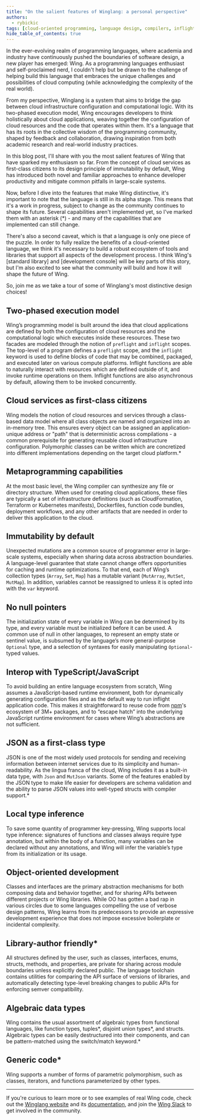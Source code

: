 ```yaml
---
title: "On the salient features of Winglang: a personal perspective"
authors: 
  - rybickic
tags: [cloud-oriented programming, language design, compilers, inflight, cloud services, immutability]
hide_table_of_contents: true
---
```


In the ever-evolving realm of programming languages, where academia and industry have continuously pushed the boundaries of software design, a new player has emerged: Wing.
As a programming languages enthusiast and self-proclaimed nerd, I couldn't help but be drawn to the challenge of helping build this language that embraces the unique challenges and possibilities of cloud computing (while acknowledging the complexity of the real world).

From my perspective, Winglang is a system that aims to bridge the gap between cloud infrastructure configuration and computational logic.
With its two-phased execution model, Wing encourages developers to think holistically about cloud applications, weaving together the configuration of cloud resources and the code that operates within them.
It's a language that has its roots in the collective wisdom of the programming community, shaped by feedback and collaboration, drawing inspiration from both academic research and real-world industry practices.

In this blog post, I'll share with you the most salient features of Wing that have sparked my enthusiasm so far.
From the concept of cloud services as first-class citizens to its design principle of immutability by default, Wing has introduced both novel and familiar approaches to enhance developer productivity and mitigate common pitfalls in large-scale systems.

Now, before I dive into the features that make Wing distinctive, it's important to note that the language is still in its alpha stage.
This means that it's a work in progress, subject to change as the community continues to shape its future.
Several capabilities aren't implemented yet, so I've marked them with an asterisk (*) - and many of the capabilities that are implemented can still change.

There's also a second caveat, which is that a language is only one piece of the puzzle.
In order to fully realize the benefits of a cloud-oriented language, we think it's necessary to build a robust ecosystem of tools and libraries that support all aspects of the development process.
I think Wing's [standard library] and [development console] will be key parts of this story, but I'm also excited to see what the community will build and how it will shape the future of Wing.

So, join me as we take a tour of some of Winglang's most distinctive design choices!

## Two-phased execution model

Wing’s programming model is built around the idea that cloud applications are defined by both the configuration of cloud resources and the computational logic which executes inside these resources. These two facades are modeled through the notion of `preflight` and `inflight` scopes. The top-level of a program defines a `preflight` scope, and the `inflight` keyword is used to define blocks of code that may be combined, packaged, and executed later on various compute platforms. Inflight functions are able to naturally interact with resources which are defined outside of it, and invoke runtime operations on them. Inflight functions are also asynchronous by default, allowing them to be invoked concurrently.

## Cloud services as first-class citizens

Wing models the notion of cloud resources and services through a class-based data model where all class objects are named and organized into an in-memory tree. This ensures every object can be assigned an application-unique address or "path" that is deterministic across compilations - a common prerequisite for generating reusable cloud infrastructure configuration. Polymorphic classes can be written which are concretized into different implementations depending on the target cloud platform.*

## Metaprogramming capabilities

At the most basic level, the Wing compiler can synthesize any file or directory structure. When used for creating cloud applications, these files are typically a set of infrastructure definitions (such as CloudFormation, Terraform or Kubernetes manifests), Dockerfiles, function code bundles, deployment workflows, and any other artifacts that are needed in order to deliver this application to the cloud.

## Immutability by default

Unexpected mutations are a common source of programmer error in large-scale systems, especially when sharing data across abstraction boundaries. A language-level guarantee that state cannot change offers opportunities for caching and runtime optimizations. To that end, each of Wing’s collection types (`Array`, `Set`, `Map`) has a mutable variant (`MutArray`, `MutSet`, `MutMap`). In addition, variables cannot be reassigned to unless it is opted into with the `var` keyword.

## No null pointers

The initialization state of every variable in Wing can be determined by its type, and every variable must be initialized before it can be used. A common use of null in other languages, to represent an empty state or sentinel value, is subsumed by the language’s more general-purpose `Optional` type, and a selection of syntaxes for easily manipulating `Optional`-typed values.

## Interop with TypeScript/JavaScript

To avoid building an entire language ecosystem from scratch, Wing assumes a JavaScript-based runtime environment, both for dynamically generating configuration files and as the default way to run inflight application code. This makes it straightforward to reuse code from [npm]'s ecosystem of 3M+ packages, and to “escape hatch” into the underlying JavaScript runtime environment for cases where Wing’s abstractions are not sufficient.

[npm]: https://www.npmjs.com/

## JSON as a first-class type

JSON is one of the most widely used protocols for sending and receiving information between internet services due to its simplicity and human-readability. As the lingua franca of the cloud, Wing includes it as a built-in data type, with `Json` and `MutJson` variants. Some of the features enabled by the JSON type to make life easier for developers are schema validation and the ability to parse JSON values into well-typed structs with compiler support.*

## Local type inference

To save some quantity of programmer key-pressing, Wing supports local type inference: signatures of functions and classes always require type annotation, but within the body of a function, many variables can be declared without any annotations, and Wing will infer the variable’s type from its initialization or its usage.

## Object-oriented development

Classes and interfaces are the primary abstraction mechanisms for both composing data and behavior together, and for sharing APIs between different projects or Wing libraries. While OO has gotten a bad rap in various circles due to some languages compelling the use of verbose design patterns, Wing learns from its predecessors to provide an expressive development experience that does not impose excessive boilerplate or incidental complexity.

## Library-author friendly*

All structures defined by the user, such as classes, interfaces, enums, structs, methods, and properties, are private for sharing across module boundaries unless explicitly declared public. The language toolchain contains utilities for comparing the API surface of versions of libraries, and automatically detecting type-level breaking changes to public APIs for enforcing semver compatibility.

## Algebraic data types

Wing contains the usual assortment of algebraic types from functional languages, like function types, tuples*, disjoint union types*, and structs. Algebraic types can be easily destructured into their components, and can be pattern-matched using the switch/match keyword.*

## Generic code*

Wing supports a number of forms of parametric polymorphism, such as classes, iterators, and functions parameterized by other types.

---

If you're curious to learn more or to see examples of real Wing code, check out the [Winglang website](https://winglang.io/) and its [documentation](https://docs.winglang.io/), and join the [Wing Slack](https://t.winglang.io/slack) to get involved in the community.
